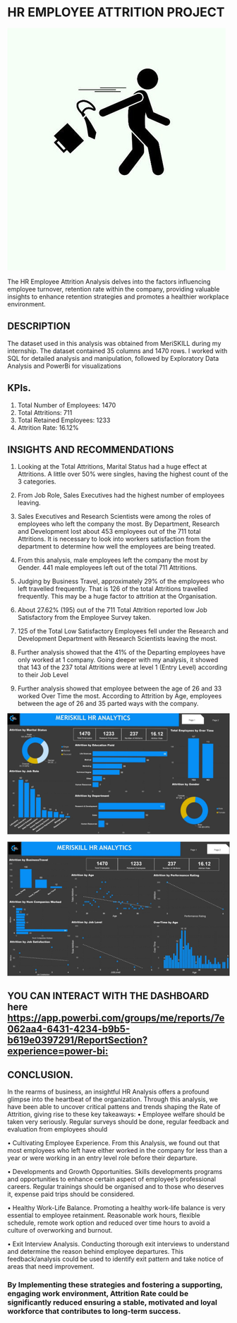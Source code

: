# HR EMPLOYEE ATTRITION PROJECT
![](Icon.jpg)

The HR Employee Attrition Analysis delves into the factors influencing employee turnover, retention rate within the company, providing valuable insights to enhance retention strategies and promotes a healthier workplace environment.
## DESCRIPTION
The dataset used in this analysis was obtained from MeriSKILL during my internship. The dataset contained 35 columns and 1470 rows. I worked with SQL for detailed analysis and manipulation, followed by Exploratory Data Analysis and PowerBi for visualizations
## KPIs. 
1. Total Number of Employees: 1470
2. Total Attritions: 711
3. Total Retained Employees: 1233
4. Attrition Rate: 16.12%

## INSIGHTS AND RECOMMENDATIONS 
  1.	Looking at the Total Attritions, Marital Status had a huge effect at Attritions. A little over 50% were singles, having the highest count of the 3 categories.

  2.	From Job Role, Sales Executives had the highest number of employees leaving. 

  3.	Sales Executives and Research Scientists were among the roles of employees who left the company the most. By Department, Research and Development lost about 453 employees                 out of the 711 total Attritions. It is necessary to look into workers satisfaction from the department to determine how well the employees are being treated.

  4.	From this analysis, male employees left the company the most by Gender. 441 male employees left out of the total 711 Attritions.

  5.	Judging by Business Travel, approximately 29% of the employees who left travelled frequently. That is 126 of the total Attritions travelled frequently. This may be a huge factor to       attrition at the Organisation.
     
  6.  About 27.62% (195) out of the 711 Total Attrition reported low Job Satisfactory from the Employee Survey taken.
    
  7.  125 of the Total Low Satisfactory Employees fell under the Research and Development Department with Research Scientists leaving the most.
      
  8.	Further analysis showed that the 41% of the Departing employees have only worked at 1 company. Going deeper with my analysis, it showed that 143 of the 237 total Attritions were at       level 1 (Entry Level) according to their Job Level

  11.	Further analysis showed that employee between the age of 26 and 33 worked Over Time the most. According to Attrition by Age, employees between the age of 26 and 35 parted ways           with the company.

![](HR_Attrition_Analysis_DASHBOARD_1.jpg)    


![](HR_Attrition_Analysis_DASHBOARD_2.jpg) 

## YOU CAN INTERACT WITH THE DASHBOARD here [https://app.powerbi.com/groups/me/reports/7e062aa4-6431-4234-b9b5-b619e0397291/ReportSection?experience=power-bi: ](https://app.powerbi.com/groups/me/reports/b6f66d40-242a-4f07-94f6-9474089f3367/ReportSection?experience=power-bi)


## CONCLUSION.
 
 In the rearms of business, an insightful HR Analysis offers a profound glimpse into the heartbeat of the organization. Through this analysis, we have been able to uncover critical pattens and trends shaping the Rate of Attrition, giving rise to these key takeaways:
  •	Employee welfare should be taken very seriously. Regular surveys should be done, regular feedback and evaluation from employees should 
  
  •	Cultivating Employee Experience. From this Analysis, we found out that most employees who left have either worked in the company for less than a year or were working in an entry         level role before their departure. 
  
  •	Developments and Growth Opportunities. Skills developments programs and opportunities to enhance certain aspect of employee’s professional careers. Regular trainings should be           organised and to those who deserves it, expense paid trips should be considered.   
  
  •	Healthy Work-Life Balance. Promoting a healthy work-life balance is very essential to employee retainment. Reasonable work hours, flexible schedule, remote work option and reduced       over time hours to avoid a culture of overworking and burnout. 
  
  •	Exit Interview Analysis. Conducting thorough exit interviews to understand and determine the reason behind employee departures. This feedback/analysis could be used to identify exit   pattern and take notice of areas that need improvement. 
  
### By Implementing these strategies and fostering a supporting, engaging work environment, Attrition Rate could be significantly reduced ensuring a stable, motivated and loyal workforce that contributes to long-term success.
